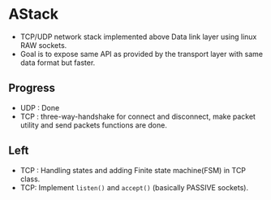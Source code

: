 # AStack
- TCP/UDP network stack implemented above Data link layer using linux RAW sockets.
- Goal is to expose same API as provided by the transport layer with same data format but faster.

## Progress
- UDP : Done
- TCP : three-way-handshake for connect and disconnect, make packet utility and send packets functions are done.

## Left
- TCP : Handling states and adding Finite state machine(FSM) in TCP class.
- TCP: Implement `listen()` and `accept()` (basically PASSIVE sockets).
